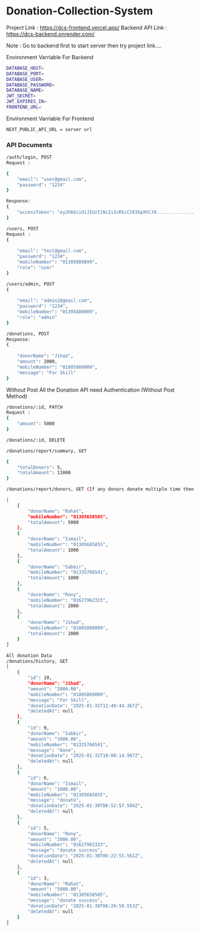 # Donation-Collection-System

Project Link : https://dcs-frontend.vercel.app/
Backend API Link : https://dcs-backend.onrender.com/

Note : Go to backend first to start server then try project link....

Environment Varriable For Backend
```bash
DATABASE_HOST=
DATABASE_PORT=
DATABASE_USER=
DATABASE_PASSWORD=
DATABASE_NAME=
JWT_SECRET=
JWT_EXPIRES_IN=
FRONTEND_URL=
```
Environment Varriable For Frontend
```bash
NEXT_PUBLIC_API_URL = server url
```

### API Documents

```bash
/auth/login, POST
Request : 

{
    "email": "user@gmail.com",
    "password": "1234"
}

Response: 
{
    "accessToken": "eyJhbGciOiJIUzI1NiIsInR5cCI6IkpXVCJ9................."
}
```

```bash
/users, POST
Request : 
{
    
    "email": "test@gmail.com",
    "password": "1234",
    "mobileNumber": "01305889899",
    "role": "user"
}
```
```bash
/users/admin, POST
{
    
    "email": "admin2@gmail.com",
    "password": "1234",
    "mobileNumber": "01305889009",
    "role": "admin"
}
```
```bash
/donations, POST
Response: 
{
    
    "donorName": "Jihad",
    "amount": 2000,
    "mobileNumber": "01805889009",
    "message": "For Skill"
}
```
Without Post All the Donation API need Authentication (Without Post Method)

```bash
/donations/:id, PATCH
Request : 
{
    "amount": 5000
}
```

```bash
/donations/:id, DELETE
```
```bash
/donations/report/summary, GET

{
    "totalDonors": 5,
    "totalAmount": 11000
}
```
```bash
/donations/report/donors, GET (If any donars donate multiple time then donation will be marged)

[
    {
        "donorName": "Rahat",
        "mobileNumber": "01305658505",
        "totalAmount": 5000
    },
    {
        "donorName": "Ismail",
        "mobileNumber": "01305685855",
        "totalAmount": 1000
    },
    {
        "donorName": "Sabbir",
        "mobileNumber": "01335766541",
        "totalAmount": 1000
    },
    {
        "donorName": "Rony",
        "mobileNumber": "01627962323",
        "totalAmount": 2000
    },
    {
        "donorName": "Jihad",
        "mobileNumber": "01805889009",
        "totalAmount": 2000
    }
]
```
```bash
All donation Data 
/donations/history, GET
[
    {
        "id": 10,
        "donorName": "Jihad",
        "amount": "2000.00",
        "mobileNumber": "01805889009",
        "message": "For Skill",
        "donationDate": "2025-01-31T12:48:44.367Z",
        "deletedAt": null
    },
    {
        "id": 9,
        "donorName": "Sabbir",
        "amount": "1000.00",
        "mobileNumber": "01335766541",
        "message": "Done",
        "donationDate": "2025-01-31T10:08:14.987Z",
        "deletedAt": null
    },
    {
        "id": 6,
        "donorName": "Ismail",
        "amount": "1000.00",
        "mobileNumber": "01305685855",
        "message": "donate",
        "donationDate": "2025-01-30T06:52:57.594Z",
        "deletedAt": null
    },
    {
        "id": 5,
        "donorName": "Rony",
        "amount": "2000.00",
        "mobileNumber": "01627962323",
        "message": "donate success",
        "donationDate": "2025-01-30T06:22:55.561Z",
        "deletedAt": null
    },
    {
        "id": 3,
        "donorName": "Rahat",
        "amount": "5000.00",
        "mobileNumber": "01305658505",
        "message": "donate success",
        "donationDate": "2025-01-30T06:20:59.553Z",
        "deletedAt": null
    }
]
```








